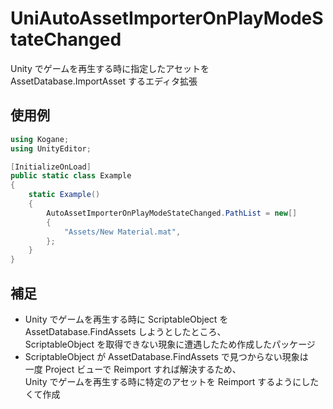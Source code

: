 # UniAutoAssetImporterOnPlayModeStateChanged

Unity でゲームを再生する時に指定したアセットを AssetDatabase.ImportAsset するエディタ拡張

## 使用例

```cs
using Kogane;
using UnityEditor;

[InitializeOnLoad]
public static class Example
{
    static Example()
    {
        AutoAssetImporterOnPlayModeStateChanged.PathList = new[]
        {
            "Assets/New Material.mat",
        };
    }
}
```

## 補足

- Unity でゲームを再生する時に ScriptableObject  を AssetDatabase.FindAssets しようとしたところ、  
ScriptableObject を取得できない現象に遭遇したため作成したパッケージ  
- ScriptableObject が AssetDatabase.FindAssets で見つからない現象は  
一度 Project ビューで Reimport すれば解決するため、  
Unity でゲームを再生する時に特定のアセットを Reimport するようにしたくて作成  
